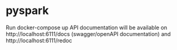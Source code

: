 # pyspark

Run docker-compose up
API documentation will be available on http://localhost:6111/docs (swagger/openAPI documentation) and http://localhost:6111/redoc
